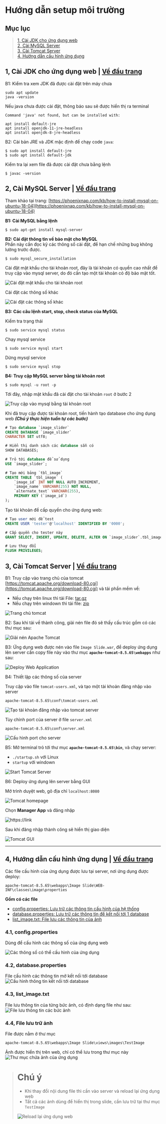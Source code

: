 # Hướng dẫn setup môi trường

## Mục lục

> [1, Cài JDK cho ứng dụng web](#1-cài-jdk-cho-ứng-dụng-web--về-đầu-trang)<br>
> [2, Cài MySQL Server](#2-cài-mysql-server--về-đầu-trang)<br>
> [3, Cài Tomcat Server](#3-cài-tomcat-server--về-đầu-trang)<br>
> [4, Hướng dẫn cấu hình ứng dụng](#4-hướng-dẫn-cấu-hình-ứng-dụng--về-đầu-trang)

## 1, Cài JDK cho ứng dụng web | [Về đầu trang](#mục-lục)

B1: Kiểm tra xem JDK đã được cài đặt trên máy chưa

```terminal
sudo apt update
java -version
```
Nếu java chưa được cài đặt, thông báo sau sẽ được hiển thị ra terminal
```
Command 'java' not found, but can be installed with:

apt install default-jre
apt install openjdk-11-jre-headless
apt install openjdk-8-jre-headless
```

B2: Cài bản JRE và JDK mặc định để chạy code `java`:

```terminal
$ sudo apt install default-jre
$ sudo apt install default-jdk
```

Kiểm tra lại xem file đã được cài đặt chưa bằng lệnh

```terminal
$ javac -version
```

## 2, Cài MySQL Server | [Về đầu trang](#mục-lục)

Tham khảo tại trang: [https://phoenixnap.com/kb/how-to-install-mysql-on-ubuntu-18-04](https://phoenixnap.com/kb/how-to-install-mysql-on-ubuntu-18-04)

**B1: Cài MySQL bằng lệnh**

```terminal
$ sudo apt-get install mysql-server
```
**B2: Cài đặt thông tin về bảo mật cho MySQL** <br>
Phần này cần đọc kỹ các thông số cài đặt, để hạn chế những bug không lường trước được.
```terminal
$ sudo mysql_secure_installation
```
Cài đặt mật khẩu cho tài khoản root, đây là tài khoản có quyền cao nhất để truy cập vào mysql server, do đó cần tạo một tài khoản có độ bảo mật tốt.

![Cài đặt mật khẩu cho tài khoản root](images/set-root-password.png)

Cài đặt các thông số khác

![Cài đặt các thông số khác](images/mysql-security-settings.png)

**B3: Các câu lệnh start, stop, check status của MySQL**

Kiểm tra trạng thái 
```terminal
$ sudo service mysql status
```

Chạy mysql service
```terminal
$ sudo service mysql start
```

Dừng mysql service
```terminal
$ sudo service mysql stop
```

**B4: Truy cập MySQL server bằng tài khoản root**

```terminal
$ sudo mysql -u root -p
```

Tới đây, nhập mật khẩu đã cài đặt cho tài khoản `root` ở bước 2

![Truy cập vào mysql bằng tài khoản root](images/access-mysql-shell.png)

Khi đã truy cập được tài khoản root, tiến hành tạo database cho ứng dụng web ***(Chú ý thực hiện tuần tự các bước)***

```SQL
# Tạo database `image_slider`
CREATE DATABASE `image_slider` 
CHARACTER SET utf8;

# Hiển thị danh sách các database sẵn có
SHOW DATABASES;

# Trỏ tới database để sử dụng
USE `image_slider`;

# Tạo mới bảng `tbl_image`
CREATE TABLE `tbl_image` (
    `image_id` INT NOT NULL AUTO_INCREMENT,
    `image_name` VARCHAR(255) NOT NULL,
    `alternate_text` VARCHAR(255),
    PRIMARY KEY (`image_id`)
);
```

Tạo tài khoản để cấp quyền cho ứng dụng web:

```SQL
# Tạo user mới để test
CREATE USER 'tester'@'localhost' IDENTIFIED BY '0000';

# Cấp quyền cho tester này
GRANT SELECT, INSERT, UPDATE, DELETE, ALTER ON `image_slider`.tbl_image TO 'tester'@'localhost';

# Lưu thay đổi
FLUSH PRIVILEGES;
```

## 3, Cài Tomcat Server | [Về đầu trang](#mục-lục)

B1: Truy cập vào trang chủ của tomcat [https://tomcat.apache.org/download-80.cgi](https://tomcat.apache.org/download-80.cgi) và tải phần mềm về:

- Nếu chạy trên linux thì tải File: [tar.gz](https://tomcat.apache.org/download-80.cgi)<br>
- Nếu chạy trên windown thì tải file: [zip](https://tomcat.apache.org/download-80.cgi)

![Trang chủ tomcat](images/Apache%20Tomcat%20Download.png)

B2: Sau khi tải về thành công, giải nén file đó sẽ thấy cấu trúc gồm có các thư mục sau:

![Giải nén Apache Tomcat](images/Unzip%20Apache%20Tomcat.png)

B3: Ứng dụng web được nén vào file `Image Slide.war`, để deploy ứng dụng lên server cần copy file này vào thư mục **`apache-tomcat-8.5.65\webapps`** như sau:

![Deploy Web Application](images/Deploy%20Web%20Application.png)

B4: Thiết lập các thông số của server

Truy cập vào file `tomcat-users.xml`, và tạo một tài khoản đăng nhập vào server
```
apache-tomcat-8.5.65\conf\tomcat-users.xml
```

![Tạo tài khoản đăng nhập vào tomcat server](images/tomcat-user.png)

Tùy chỉnh port của server ở file `server.xml`
```
apache-tomcat-8.5.65\conf\server.xml
```

![Cấu hình port cho server](images/tomcat-config-port.png)

B5: Mở terminal trỏ tới thư mục **`apache-tomcat-8.5.65\bin`**, và chạy server:
- `./startup.sh` với Linux
- `startup` với windown

![Start Tomcat Server](images/Start%20Tomcat%20Server.png)

B6: Deploy ứng dụng lên server bằng GUI

Mở trình duyệt web, gõ địa chỉ `localhost:8080`

![Tomcat homepage](images/tomcat-homepage.png)

Chọn **Manager App** và đăng nhập

![https://link](images/tomcat-login.png)

Sau khi đăng nhập thành công sẽ hiển thị giao diện

![Tomcat GUI](images/tomcat-gui.png)



---
## 4, Hướng dẫn cấu hình ứng dụng | [Về đầu trang](#mục-lục)

Các file cấu hình của ứng dụng được lưu tại server, nơi ứng dụng được deploy: 

```
apache-tomcat-8.5.65\webapps\Image Slide\WEB-INF\classes\image\properties
```

**Gồm có các file**
- [config.properties: Lưu trữ các thông tin cấu hình của hệ thống](#41-configproperties)
- [database.properties: Lưu trữ các thông tin để kết nối tới 1 database](#42-databaseproperties)
- [list_image.txt: File lưu các thông tin của ảnh](#43-list_imagetxt)

### 4.1, config.properties

Dùng để cấu hình các thông số của ứng dụng web

![Các thông số có thể cấu hình của ứng dụng](images/config-properties.png)

### 4.2, database.properties

File cấu hình các thông tin mở kết nối tới database
![Cấu hình thông tin kết nối tới database](images/database-properties.png)

### 4.3, list_image.txt

File lưu thông tin của từng bức ảnh, có định dạng file như sau:
![File lưu thông tin các bức ảnh](images/list_image-txt.png)

### 4.4, File lưu trữ ảnh

File được nằm ở thư mục
```
apache-tomcat-8.5.65\webapps\Image Slide\views\images\TestImage
```
Ảnh được hiển thị trên web, chỉ có thể lưu trong thư mục này
![Thư mục chứa ảnh của ứng dụng](images/image-folder.png)

> # Chú ý
> - Khi thay đổi nội dung file thì cần vào server và reload lại ứng dụng web<br>
> - Tất cả các ảnh dùng để hiển thị trong slide, cần lưu trữ tại thư mục `TestImage` 
>
> ![Reload lại ứng dụng web](images/tomcat-reload-application.png)

